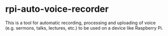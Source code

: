 # rpi-auto-voice-recorder

This is a tool for automatic recording, processing and uploading of voice (e.g. sermons, talks, lectures, etc.) to be used on a device like Raspberry Pi.
